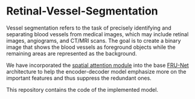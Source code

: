 # Retinal-Vessel-Segmentation

Vessel segmentation refers to the task of precisely identifying and separating blood vessels from medical images, which may include retinal images, angiograms, and CT/MRI scans. The goal is to create a binary image that shows the blood vessels as foreground objects while the remaining areas are represented as the background.

We have incorporated the [spatial attention module](https://ieeexplore.ieee.org/document/9413346) into the base [FRU-Net](https://ieeexplore.ieee.org/document/9815506) architecture to help the encoder-decoder model emphasize more on the important features and thus suppress the redundant ones.

This repository contains the code of the implemented model.
